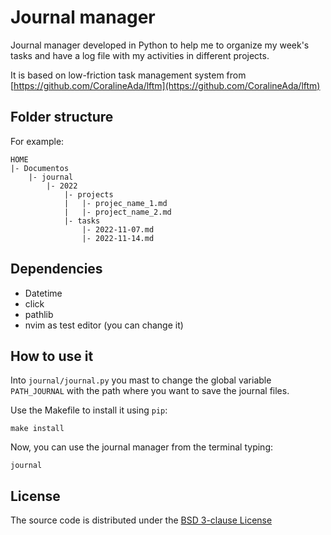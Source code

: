 # Journal manager

Journal manager developed in Python to help me to organize my week's tasks and
have a log file with my activities in different projects.

It is based on low-friction task management system from
[https://github.com/CoralineAda/lftm](https://github.com/CoralineAda/lftm)

## Folder structure

For example:

```
HOME
|- Documentos
    |- journal
        |- 2022
            |- projects
            |   |- projec_name_1.md
            |   |- project_name_2.md
            |- tasks
                |- 2022-11-07.md
                |- 2022-11-14.md
```

## Dependencies

- Datetime
- click
- pathlib
- nvim as test editor (you can change it)

## How to use it

Into `journal/journal.py` you mast to change the global variable `PATH_JOURNAL`
with the path where you want to save the journal files.

Use the Makefile to install it using `pip`:

```
make install
```

Now, you can use the journal manager from the terminal typing:

```
journal
```

## License

The source code is distributed under the
[BSD 3-clause License](https://opensource.org/licenses/BSD-3-Clause)

